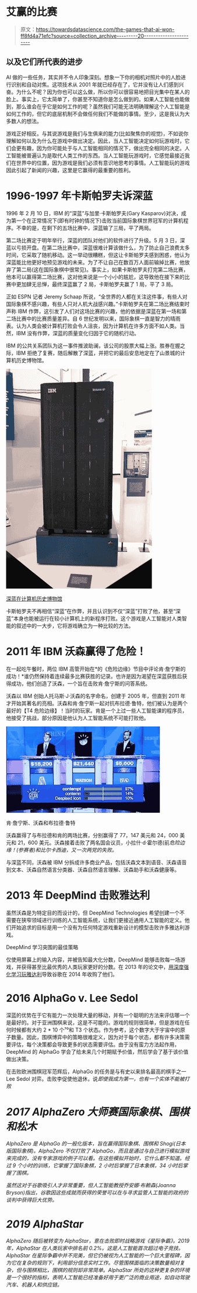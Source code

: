 # 艾赢的比赛

> 原文：<https://towardsdatascience.com/the-games-that-ai-won-ff8fd4a71efc?source=collection_archive---------20----------------------->

## 以及它们所代表的进步

AI 做的一些任务，其实并不令人印象深刻。想象一下你的相机对照片中的人脸进行识别和自动对焦。这项技术从 2001 年就已经存在了，它并没有让人们感到兴奋。为什么不呢？因为你也可以这么做，所以你可以很容易地把目光集中在某人的脸上。事实上，它太简单了，你甚至不知道你是怎么做到的。如果人工智能也能做到，那么谁会在乎它是如何工作的呢？虽然我们可能无法明确理解这个人工智能是如何工作的，但它的底层机制不会做任何我们不能做的事情。至少，这是我认为大多数人的想法。

游戏正好相反。与其说游戏是我们与生俱来的能力(比如聚焦你的视觉)，不如说你理解如何以及为什么在游戏中做出决定。因此，当人工智能决定如何玩游戏时，它们会更有趣，因为你可能处于与人工智能相同的情况下，做出完全相同的决定。人工智能被普遍认为是取代人类工作的东西。当人工智能玩游戏时，它感觉最接近我们在世界中的位置，因为游戏是我们必须有意识地思考的事情。人工智能玩的游戏因此引起了新闻的兴趣，这里是它赢得的最重要的胜利。

# 1996-1997 年卡斯帕罗夫诉深蓝

1996 年 2 月 10 日，IBM 的“深蓝”与加里·卡斯帕罗夫(Gary Kasparov)对决，成为第一个在正常情况下(即有时钟的情况下)击败当前国际象棋世界冠军的计算机程序。不幸的是，在剩下的五场比赛中，深蓝输了三局，平了两局。

第二场比赛定于明年举行，深蓝的团队对他们的软件进行了升级。5 月 3 日，深蓝以亏损开盘。在第二场比赛中，深蓝很难计算该做什么，为了防止自己浪费太多时间，它采取了随机移动。这一举动很糟糕，但这让卡斯帕罗夫感到困惑，他认为深蓝能比他更好地预见游戏的未来。为了不让自己在数百万人面前输掉比赛，他放弃了第二局(这在国际象棋中很常见)。事实上，如果卡斯帕罗夫打完第二场比赛，他本可以赢得第二场比赛，这对他来说是一个小小的尴尬，这导致他在接下来的比赛中更加肆无忌惮，最终深蓝赢了 2 局，卡斯帕罗夫赢了 1 局，平了 3 局。

正如 ESPN 记者 Jeremy Schaap 所说，“全世界的人都在关注这件事，有些人对国际象棋不感兴趣，有些人只对人机大战感兴趣。”卡斯帕罗夫在第二场比赛结束时声称 IBM 作弊，这引发了人们对这场比赛的兴趣，他的依据是深蓝在第一场和第二场比赛中的比赛质量差异。自 6 世纪发明以来，国际象棋一直是智力的晴雨表。认为人类会被计算机打败会令人沮丧，因为计算机在许多方面不如人类。当然，IBM 没有作弊，深蓝的质量变化归因于它的随机行动。

IBM 的公共关系团队为这一事件推波助澜，该公司的股票大幅上涨。胜券在握之际，IBM 拒绝了复赛，随后解散了深蓝，并把它的最后安息地定在了山景城的计算机历史博物馆。

![](img/9af6c05e47fb5a857db247efa7e37b84.png)

[深蓝在计算机历史博物馆](https://upload.wikimedia.org/wikipedia/commons/b/be/Deep_Blue.jpg)

卡斯帕罗夫不再相信“深蓝”在作弊，并且认识到不仅“深蓝”打败了他，甚至“深蓝”本身也能被运行在较小计算机上的新程序打败。这个游戏是人工智能对人类智能的叙述中的一大步，它将游戏确立为一种比较的方法。

# 2011 年 IBM 沃森赢得了危险！

在一起吃午餐时，两位 IBM 高管开始在*的《危险边缘》节目中评论肯·詹宁斯的成功！*谁仍然保持着连续最多比赛获胜的记录。也许是因为渴望在深蓝获胜后获得成功，他们创造了沃森，一个旨在击败肯·詹宁斯的问答系统。

沃森以 IBM 创始人托马斯·J·沃森的名字命名，创建于 2005 年，但直到 2011 年才开始其著名的亮相。沃森和肯·詹宁斯一起对抗布拉德·鲁特，他们被认为是两个最好的【T4 危险边缘】！当时的玩家。肯是一个上过一些人工智能课的程序员，他接受了挑战，部分原因是他认为人工智能系统不可能打败他。

![](img/5a8d90a81923f4f040da1a36dc4bc37b.png)

肯·詹宁斯、沃森和布拉德·鲁特

沃森赢得了与布拉德和肯的两场比赛，分别赢得了 77，147 美元和 24，000 美元和 21，600 美元。沃森接着击败了两名国会议员，小拉什·d·霍尔德(前*危险边缘！(参赛者)和比尔卡西迪，又一次两党的失败。*

与深蓝不同，沃森被 IBM 分拆成许多商业产品，包括沃森文本到语音、沃森语音到文本、沃森自然语言分类器、沃森自然语言理解、沃森助手和沃森健康等。

# 2013 年 DeepMind 击败雅达利

虽然沃森是为特定目的而设计的，但 DeepMind Technologies 希望创建一个不需要在狭窄领域进行训练的人工智能系统，让我们更接近通用人工智能的定义。他们开始追求的目标是用一个没有为任何特定游戏重新设计的模型击败许多雅达利游戏。

DeepMind 学习突围的最佳策略

仅使用屏幕上的输入内容，并被告知最大化分数，DeepMind 能够击败每一场游戏，并获得甚至比最优秀的人类玩家更好的分数。在 2013 年的论文中，[用深度强化学习玩雅达利](https://deepmind.com/research/publications/playing-atari-deep-reinforcement-learning)导致谷歌在 2014 年收购了他们。

# 2016 AlphaGo v. Lee Sedol

深蓝的优势在于它有能力一次处理大量的移动，并有一个聪明的方法来评估哪一个是最好的。对于亚洲围棋来说，这是不可能的。游戏的规则很简单，但是游戏在任何时候都有大约 2 * 10 个⁷⁰和 T3 个状态。作为参考，这个数字大于宇宙中的原子数量。因此，围棋博弈中的策略很难定义，因为对于每个状态，都有许多决策需要评估，每个决策都会导致更多的状态需要评估。由于没有蛮力方法起作用，DeepMind 的 AlphaGo 学会了给未来几个时期赋予价值，然后学会了基于该价值做出决策。

在击败欧洲围棋冠军范辉后，AlphaGo 的任务是与有史以来排名最高的棋手之一 Lee Sedol 对弈。击败李促使他退休，说*即使我成为第一，也有一个实体不能被打败*

# *2017 AlphaZero 大师赛国际象棋、围棋和松木*

*AlphaZero 是 AlphaGo 的一般化版本，旨在赢得国际象棋、围棋和 Shogi(日本版国际象棋)。AlphaZero 不仅打败了 AlphaGo，而且是通过与自己进行模拟游戏来完成的，没有专家游戏的例子可以看。在这些模拟开始时，它什么都不知道。经过 9 个小时的训练，它掌握了国际象棋，2 小时后掌握了日本象棋，34 小时后掌握了围棋。*

*虽然这对于谷歌吸引人才非常重要，但人工智能教授乔安娜·布赖森(Joanna Bryson)指出，谷歌因这些成就而获得的荣誉可以在与寻求监管人工智能的政府的谈判中获得巨大优势。*

# *2019 AlphaStar*

*AlphaZero 随后被转变为 AlphaStar，意在击败即时战略游戏《星际争霸》。2019 年，AlphaStar 在人类玩家中排名前 0.2%。这是人工智能首次超过电子竞技。AlphaStar 在星际争霸中并不完美，但它仍被视为人工智能的一个巨大里程碑，因为它在复杂的规则下，利用部分信息实时工作。尽管围棋面临的决策数量相对复杂，但与围棋相比，围棋的规则却非常简单。AlphaStar 所处的这种更复杂的环境是一个很好的指标，表明人工智能已经准备好用于更广泛的商业用途，如自动驾驶汽车、机器人和供应链。*